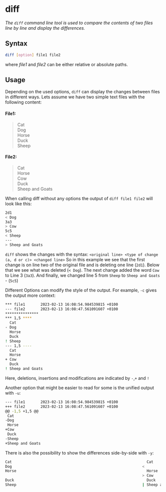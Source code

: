 # diff

*The `diff` command line tool is used to compare the contents of two files line by line and display the differences.*

## Syntax

```bash
diff [option] file1 file2
```
where *file1* and *file2* can be either relative or absolute paths.

## Usage

Depending on the used options, `diff` can display the changes between files in different ways.
Lets assume we have two simple text files with the following content:
#### File1:
>Cat  
Dog  
Horse  
Duck  
Sheep  
#### File2:
>Cat  
Horse  
Cow  
Duck  
Sheep and Goats  

When calling diff without any options the output of `diff file1 file2` will look like this:

```bash
2d1
< Dog
3a3
> Cow
5c5
< Sheep
---
> Sheep and Goats
```

`diff` shows the changes with the syntax: `<original line> <type of change (a, d or c)> <changed line>`
So in this example we see that the first change is on line two of the original file and is deleting one line (`2d1`). Below that we see what was deleted (`< Dog`).
The next change added the word `Cow` to Line 3 (`3a3`). And finally, we changed line 5 from `Sheep` to `Sheep and Goats` - (`5c5`)

Different Options can modify the style of the output. For example, `-c` gives the output more context:
```bash
*** file1       2023-02-13 16:08:54.984539815 +0100
--- file2       2023-02-13 16:08:47.561091607 +0100
***************
*** 1,5 ****
  Cat
- Dog
  Horse
  Duck
! Sheep
--- 1,5 ----
  Cat
  Horse
+ Cow
  Duck
! Sheep and Goats
```

Here, deletions, insertions and modifications are indicated by `-`,`+` and `!`

Another option that might be easier to read for some is the unified output with `-u`:
```bash
--- file1       2023-02-13 16:08:54.984539815 +0100
+++ file2       2023-02-13 16:08:47.561091607 +0100
@@ -1,5 +1,5 @@
 Cat
-Dog
 Horse
+Cow
 Duck
-Sheep
+Sheep and Goats
```

There is also the possibility to show the differences side-by-side with `-y`:
```bash
Cat                                                             Cat
Dog                                                           <
Horse                                                           Horse
                                                              > Cow
Duck                                                            Duck
Sheep                                                         | Sheep and Goats
```
